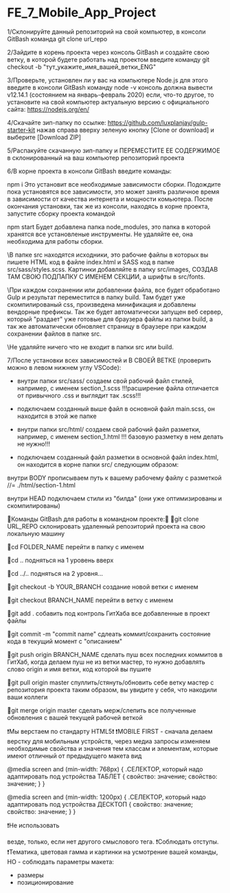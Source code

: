 # FE_7_Mobile_App_Project

1/Склонируйте данный репозиторий на свой компьютер,
в консоли GitBash команда 
git clone url_repo

2/Зайдите в корень проекта через консоль GitBash и создайте свою ветку, в которой будете работать над проектом
введите команду
git checkout -b "тут_укажите_имя_вашей_ветки_ENG"

3/Проверьте, установлен ли у вас на компьютере Node.js
для этого введите в консоли GitBash команду 
node -v
консоль должна вывести v12.14.1 (состоянием на январь-февраль 2020)
если, что-то другое, то установите на свой компьютер актуальную версию с официального сайта: https://nodejs.org/en/

4/Скачайте зип-папку по ссылке: https://github.com/luxplanjay/gulp-starter-kit
нажав справа вверху зеленую кнопку [Clone or download] и выберите [Download ZIP]

5/Распакуйте скачанную зип-папку и ПЕРЕМЕСТИТЕ ЕЕ СОДЕРЖИМОЕ в склонированный на ваш компьютер репозиторий проекта

6/В корне проекта в консоли GitBash введите команды:

npm i 
Это установит все необходимые зависимости сборки.
Подождите пока установятся все зависимости, это может занять различное время в зависимости от качества интернета и мощности комьютера.
После окончания установки, так же из консоли, находясь в корне проекта, запустите сборку проекта командой

npm start
Будет добавлена папка node_modules, это папка в которой хранятся все установленые инструменты. Не удаляйте ее, она необходима для работы сборки.

\\В папке src находятся исходники, это рабочие файлы в которых вы пишете HTML код в файле index.html и SASS код в папке src/sass/styles.scss. 
Картинки добавляйте в папку src/images, СОЗДАВ ТАМ СВОЮ ПОДПАПКУ С ИМЕНЕМ СЕКЦИИ, а шрифты в src/fonts.

\\При каждом сохранении или добавлении файла, все будет обработано Gulp и результат переместится в папку build. 
Там будет уже скомпилированый css, произведена минификация и добавлены вендорные префиксы. Так же будет автоматически запущен веб сервер, 
который "раздает" уже готовые для браузера файлы из папки build, а так же автоматически обновляет страницу в браузере при каждом сохранении файлов в папке src.

\\Не удаляйте ничего что не входит в папки src или build.

7/После установки всех зависимостей и В СВОЕЙ ВЕТКЕ (проверить можно в левом нижнем углу VSCode):

- внутри папки src/sass/ создаем свой рабочий файл стилей, например, с именем
section_1.scss
!!!расширение файла отличается от привычного .css и выглядит так .scss!!!
- подключаем созданный выше файл в основной файл main.scss, он находится в этой же папке

- внутри папки src/html/ создаем свой рабочий файл разметки, например, с именем
section_1.html
!!! базовую разметку в нем делать не нужно!!!

- подключаем созданный файл разметки в основной файл index.html, он находится в корне папки src/
следующим образом:

внутри BODY прописываем путь к вашему рабочему файлу с разметкой
//= ./html/section-1.html

внутри HEAD подключаем стили из "билда" (они уже оптимизированы и скомпилированы)
<link rel="stylesheet" href="../build/css/styles.css">

📍Команды GitBash для работы в командном проекте:📍
📍git clone URL_REPO
склонировать  удаленный репозиторий проекта на свою локальную машину

📍cd FOLDER_NAME
перейти в папку с именем

📍cd .. 
подняться на 1 уровень вверх

📍cd ../..
подняться на 2 уровня...

📍git checkout -b YOUR_BRANCH
создание новой ветки с именем

📍git checkout BRANCH_NAME
перейти в ветку с именем

📍git add .
собавить под контроль ГитХаба все добавленные в проект файлы

📍git commit -m "commit name"
сдлеать коммит/сохранить состояние кода в текущий момент с "описанием"

📍git push origin BRANCH_NAME
сделать пуш всех последних коммитов в ГитХаб, 
когда делаем пуш не из ветки мастер, то нужно добавлять слово origin и имя ветки, 
код которой вы пушите

📍git pull origin master
спуллить/стянуть/обновить себе ветку мастер с репозитория проекта
таким образом, вы увидите у себя, что накодили ваши коллеги

📍git merge origin master
сделать мерж/слепить все полученные обновления с вашей текущей рабочей веткой

❗️Мы верстаем по стандарту HTML5❗️
❗️MOBILE FIRST - сначала делаем верстку для мобильным устройств,
через медиа запросы изменяем необходимые свойства и значения тем классам и элементам, 
которые имеют отличный от предыдущего макета вид

@media screen and (min-width: 768px) {
    .СЕЛЕКТОР, который надо адаптировать под устройства ТАБЛЕТ {
        свойство: значение;
        свойство: значение;
    }
}

@media screen and (min-width: 1200px) {
   .СЕЛЕКТОР, который надо адаптировать под устройства ДЕСКТОП {
        свойство: значение;
        свойство: значение;
    }
}

❗️Не использовать <div> везде, только, если нет другого смыслового тега.
❗️Соблюдать отступы.
❗️Тематика, цветовая гамма и картинки на усмотрение вашей команды, НО - соблюдать параметры макета: 
- размеры
- позиционирование
